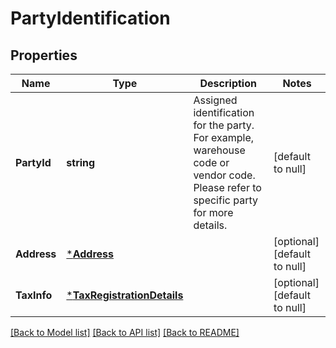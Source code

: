 # PartyIdentification

## Properties
Name | Type | Description | Notes
------------ | ------------- | ------------- | -------------
**PartyId** | **string** | Assigned identification for the party. For example, warehouse code or vendor code. Please refer to specific party for more details. | [default to null]
**Address** | [***Address**](Address.md) |  | [optional] [default to null]
**TaxInfo** | [***TaxRegistrationDetails**](TaxRegistrationDetails.md) |  | [optional] [default to null]

[[Back to Model list]](../README.md#documentation-for-models) [[Back to API list]](../README.md#documentation-for-api-endpoints) [[Back to README]](../README.md)

